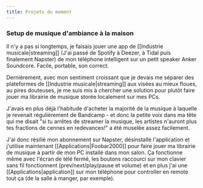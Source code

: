 ```yaml
---
title: Projets du moment
---
```

### Setup de musique d'ambiance à la maison
Il n'y a pas si longtemps, je faisais jouer une app de [[Industrie musicale|streaming]] (J'ai passé de Spotify à Deezer, à Tidal puis finalement Napster) de mon téléphone intelligent sur un petit speaker Anker Soundcore. Facile, portable, son correct.

Dernièrement, avec mon sentiment croissant que je devais me séparer des plateformes de [[Industrie musicale|streaming]] aux visées au mieux floues, au pires douteuses, je me suis mis à chercher une solution pour plutôt faire jouer ma librairie de musique storée localement sur mes PCs. 

J'avais en plus déjà l'habitude d'acheter la majorité de la musique à laquelle je revenait régulièrement de Bandcamp - et donc la petite voix dans ma tête qui me disait "si tu arrêtes de streamer la musique, les artistes n'auront plus tes fractions de cennes en redevances!" a été muselée assez facilement.

J'ai donc résilié mon abonnement sur Napster, désinstallé l'application et j'utilise maintenant [[Applications|Foobar2000]] pour faire jouer ma librairie de musique à partir de mon PC installé dans mon salon. Ça fonctionne même avec l'écran de télé fermé, les boutons raccourci sur mon clavier sans fil fonctionnent (prev/next/play/pause et volume) et en plus j'ai une [[Applications|application]] sur mon téléphone pour controller en remote tout ça (de la salle à manger, par exemple).